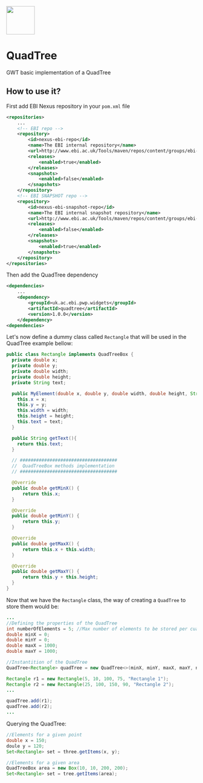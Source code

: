 [<img src=https://user-images.githubusercontent.com/6883670/31999264-976dfb86-b98a-11e7-9432-0316345a72ea.png height=75 />](https://reactome.org)

# QuadTree
GWT basic implementation of a QuadTree

## How to use it?

First add EBI Nexus repository in your ```pom.xml``` file

```xml
<repositories>
    ...
    <!-- EBI repo -->
    <repository>
        <id>nexus-ebi-repo</id>
        <name>The EBI internal repository</name>
        <url>http://www.ebi.ac.uk/Tools/maven/repos/content/groups/ebi-repo/</url>
        <releases>
            <enabled>true</enabled>
        </releases>
        <snapshots>
            <enabled>false</enabled>
        </snapshots>
    </repository>
    <!-- EBI SNAPSHOT repo -->
    <repository>
        <id>nexus-ebi-snapshot-repo</id>
        <name>The EBI internal snapshot repository</name>
        <url>http://www.ebi.ac.uk/Tools/maven/repos/content/groups/ebi-snapshots/</url>
        <releases>
            <enabled>false</enabled>
        </releases>
        <snapshots>
            <enabled>true</enabled>
        </snapshots>
    </repository>
</repositories>
```

Then add the QuadTree dependency

```xml
<dependencies>
    ...
    <dependency>
        <groupId>uk.ac.ebi.pwp.widgets</groupId>
        <artifactId>quadtree</artifactId>
        <version>1.0.0</version>
    </dependency>
<dependencies>
```    

Let's now define a dummy class called ```Rectangle``` that will be used in the QuadTree example bellow:

```java
public class Rectangle implements QuadTreeBox {
  private double x;
  private double y;
  private double width;
  private double height;
  private String text;

  public MyElement(double x, double y, double width, double height, String text){
    this.x = x;
    this.y = y;
    this.width = width;
    this.height = height;
    this.text = text;
  }

  public String getText(){
    return this.text;
  }

  // ####################################
  //  QuadTreeBox methods implementation
  // ####################################

  @Override
  public double getMinX() {
      return this.x;
  }

  @Override
  public double getMinY() {
      return this.y;
  }

  @Override
  public double getMaxX() {
      return this.x + this.width;
  }

  @Override
  public double getMaxY() {
      return this.y + this.height;
  }
}
```  
  
Now that we have the ```Rectangle``` class, the way of creating a ```QuadTree``` to store them would be:

```java
...
//Defining the properties of the QuadTree
int numberOfElements = 5; //Max number of elements to be stored per cuadrant
double minX = 0;
double minY = 0;
double maxX = 1000;
double maxY = 1000;

//Instantition of the QuadTree
QuadTree<Rectangle> quadTree = new QuadTree<>(minX, minY, maxX, maxY, numberOfElements);

Rectangle r1 = new Rectangle(5, 10, 100, 75, "Rectangle 1");
Rectangle r2 = new Rectangle(25, 100, 150, 90, "Rectangle 2");
...

quadTree.add(r1);
quadTree.add(r2);
...
```

Querying the QuadTree:

```java
//Elements for a given point
double x = 150;
doule y = 120;
Set<Rectangle> set = three.getItems(x, y);

//Elements for a given area
QuadTreeBox area = new Box(10, 10, 200, 200);
Set<Rectangle> set = tree.getItems(area);
```
